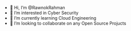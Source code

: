 - 👋 Hi, I’m @RawnokRahman
- 👀 I’m interested in Cyber Security
- 🌱 I’m currently learning Cloud Engineering
- 💞️ I’m looking to collaborate on any Open Source Projucts 


<!---
RawnokRahman/RawnokRahman is a ✨ special ✨ repository because its `README.md` (this file) appears on your GitHub profile.
You can click the Preview link to take a look at your changes.
--->
